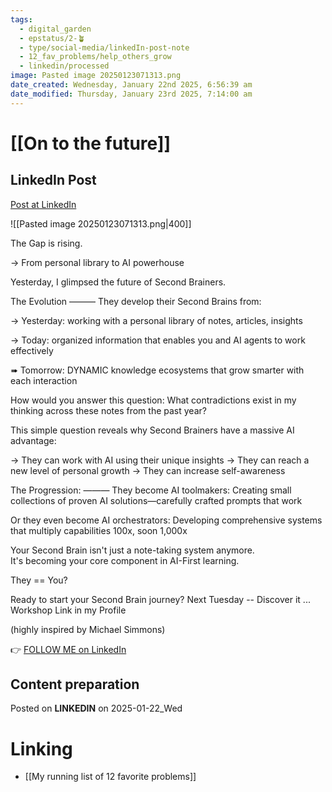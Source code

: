 ```yaml
---
tags:
  - digital_garden
  - epstatus/2-🪴
  - type/social-media/linkedIn-post-note
  - 12_fav_problems/help_others_grow
  - linkedin/processed
image: Pasted image 20250123071313.png
date_created: Wednesday, January 22nd 2025, 6:56:39 am
date_modified: Thursday, January 23rd 2025, 7:14:00 am
---
```

# [[On to the future]]
## LinkedIn Post
[Post at LinkedIn](https://www.linkedin.com/posts/sebastiankamilli_the-gap-is-rising-from-personal-library-activity-7287725701569380352-KiKd?utm_source=share&utm_medium=member_desktop)

![[Pasted image 20250123071313.png|400]]

The Gap is rising. 

→ From personal library to AI powerhouse

Yesterday, I glimpsed the future of Second Brainers.

The Evolution
———
They develop their Second Brains from:

→ Yesterday: working with a personal library of notes, articles, insights

→ Today:  organized information that enables you and AI agents to work effectively

➠ Tomorrow: DYNAMIC knowledge ecosystems that grow smarter with each interaction

How would you answer this question:
What contradictions exist in my thinking across these notes from the past year?

This simple question reveals why Second Brainers have a massive AI advantage:

→ They can work with AI using their unique insights
→ They can reach a new level of personal growth
→ They can increase self-awareness

The Progression:
———
They become AI toolmakers:
Creating small collections of proven AI solutions—carefully crafted prompts that work

Or they even become AI orchestrators: 
Developing comprehensive systems that multiply capabilities 100x, soon 1,000x

Your Second Brain isn't just a note-taking system anymore.  
It's becoming your core component in AI-First learning.

They == You?

Ready to start your Second Brain journey?
Next Tuesday -- Discover it ... Workshop Link in my Profile 

(highly inspired by Michael Simmons)

👉 [FOLLOW ME on LinkedIn](https://www.linkedin.com/comm/mynetwork/discovery-see-all?usecase=PEOPLE_FOLLOWS&followMember=sebastiankamilli)

## Content preparation

Posted on **LINKEDIN** on 2025-01-22_Wed
# Linking
+ [[My running list of 12 favorite problems]]